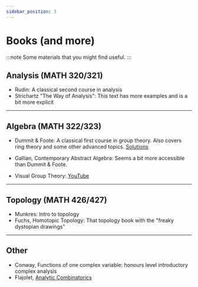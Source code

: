 ```yaml
---
sidebar_position: 3
---
```


# Books (and more)

:::note
Some materials that you might find useful.
:::

## Analysis (MATH 320/321)
* Rudin: A classical second course in analysis
* Strichartz "The Way of Analysis": This text has more examples and is a bit more explicit

---
## Algebra (MATH 322/323)
* Dummit & Foote: A classical first course in group theory.
Also covers ring theory and some other advanced topics.
[Solutions](https://www.gregkikola.com/dl/guides/dfsol.pdf)

* Gallian, Contemporary Abstract Algebra: Seems a bit more accessible than Dummit & Foote.
* Visual Group Theory: [YouTube](https://www.youtube.com/watch?v=UwTQdOop-nU&list=PLwV-9DG53NDxU337smpTwm6sef4x-SCLv)

---
## Topology (MATH 426/427)
* Munkres: Intro to topology
* Fuchs, Homotopic Topology: That topology book with the "freaky dystopian drawings"

---
## Other
* Conway, Functions of one complex variable: honours level introductory complex analysis
* Flajolet, [Analytic Combinatorics](https://ac.cs.princeton.edu/home/)
